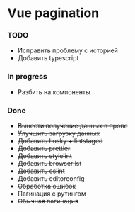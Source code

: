 # Vue pagination

### TODO

-   Исправить проблему с историей
-   Добавить typescript

### In progress

-   Разбить на компоненты

### Done

-   ~~Вынести получение данных в пропс~~
-   ~~Улучшить загрузку данных~~
-   ~~Добавить husky + lintstaged~~
-   ~~Добавить prettier~~
-   ~~Добавить stylelint~~
-   ~~Добавить browserlist~~
-   ~~Добавить eslint~~
-   ~~Добавить editorconfig~~
-   ~~Обработка ошибок~~
-   ~~Пагинация с рутингом~~
-   ~~Обычная пагинация~~
